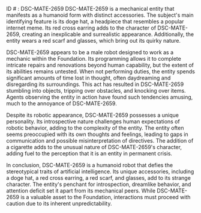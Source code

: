 ID # : DSC-MATE-2659
DSC-MATE-2659 is a mechanical entity that manifests as a humanoid form with distinct accessories. The subject's main identifying feature is its doge hat, a headpiece that resembles a popular internet meme. Its red cross earring adds to the character of DSC-MATE-2659, creating an inexplicable and surrealistic appearance. Additionally, the entity wears a red scarf and glasses, which bring out its quirky nature. 

DSC-MATE-2659 appears to be a male robot designed to work as a mechanic within the Foundation. Its programming allows it to complete intricate repairs and renovations beyond human capability, but the extent of its abilities remains untested. When not performing duties, the entity spends significant amounts of time lost in thought, often daydreaming and disregarding its surroundings. This act has resulted in DSC-MATE-2659 stumbling into objects, tripping over obstacles, and knocking over items. Agents observing the entity in action have found such tendencies amusing, much to the annoyance of DSC-MATE-2659.

Despite its robotic appearance, DSC-MATE-2659 possesses a unique personality. Its introspective nature challenges human expectations of robotic behavior, adding to the complexity of the entity. The entity often seems preoccupied with its own thoughts and feelings, leading to gaps in communication and possible misinterpretation of directives. The addition of a cigarette adds to the unusual nature of DSC-MATE-2659's character, adding fuel to the perception that it is an entity in permanent crisis.

In conclusion, DSC-MATE-2659 is a humanoid robot that defies the stereotypical traits of artificial intelligence. Its unique accessories, including a doge hat, a red cross earring, a red scarf, and glasses, add to its strange character. The entity's penchant for introspection, dreamlike behavior, and attention deficit set it apart from its mechanical peers. While DSC-MATE-2659 is a valuable asset to the Foundation, interactions must proceed with caution due to its inherent unpredictability.